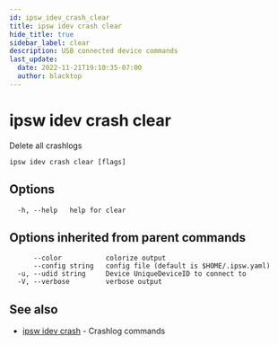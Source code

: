 ```yaml
---
id: ipsw_idev_crash_clear
title: ipsw idev crash clear
hide_title: true
sidebar_label: clear
description: USB connected device commands
last_update:
  date: 2022-11-21T19:10:35-07:00
  author: blacktop
---
```

# ipsw idev crash clear

Delete all crashlogs

```
ipsw idev crash clear [flags]
```

## Options

```
  -h, --help   help for clear
```

## Options inherited from parent commands

```
      --color           colorize output
      --config string   config file (default is $HOME/.ipsw.yaml)
  -u, --udid string     Device UniqueDeviceID to connect to
  -V, --verbose         verbose output
```

## See also

* [ipsw idev crash](/docs/cli/idev/ipsw_idev_crash)	 - Crashlog commands

